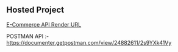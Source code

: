 ## Hosted Project

[E-Commerce API Render URL](https://node-course-e-commerce.onrender.com/)

POSTMAN API :- https://documenter.getpostman.com/view/24882611/2s9YXk41Vy
